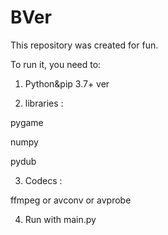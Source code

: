 # BVer

This repository was created for fun.


To run it, you need to: 

1. Python&pip 3.7+ ver

2. libraries :

pygame

numpy

pydub

3. Codecs : 

ffmpeg or avconv or avprobe

4. Run with main.py
